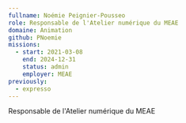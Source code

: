 ```yaml
---
fullname: Noémie Peignier-Pousseo
role: Responsable de l'Atelier numérique du MEAE
domaine: Animation
github: PNoemie
missions:
  - start: 2021-03-08
    end: 2024-12-31
    status: admin
    employer: MEAE
previously:
  - expresso
---
```

Responsable de l'Atelier numérique du MEAE